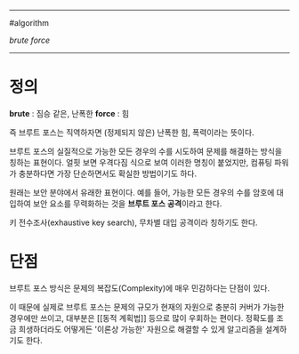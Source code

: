 
---

#algorithm

_brute force_

---

# 정의

**brute** : 짐승 같은, 난폭한
**force** : 힘

즉  브루트 포스는 직역하자면 (정제되지 않은) 난폭한 힘, 폭력이라는 뜻이다.

브루트 포스의 실질적으로 가능한 모든 경우의 수를 시도하여 문제를 해결하는 방식을 칭하는 표현이다. 얼핏 보면 우격다짐 식으로 보여 이러한 명칭이 붙었지만, 컴퓨팅 파워가 충분하다면 가장 단순하면서도 확실한 방법이기도 하다.

원래는 보안 분야에서 유래한 표현이다. 예를 들어, 가능한 모든 경우의 수를 암호에 대입하여 보안 요소를 무력화하는 것을 **브루트 포스 공격**이라고 한다.

키 전수조사(exhaustive key search), 무차별 대입 공격이라 칭하기도 한다.

# 단점

브루트 포스 방식은 문제의 복잡도(Complexity)에 매우 민감하다는 단점이 있다.

이 때문에 실제로 브루트 포스는 문제의 규모가 현재의 자원으로 충분히 커버가 가능한 경우에만 쓰이고, 대부분은 [[동적 계획법]] 등으로 많이 우회하는 편이다. 정확도를 조금 희생하더라도 어떻게든 '이론상 가능한' 자원으로 해결할 수 있게 알고리즘을 설계하기도 한다.